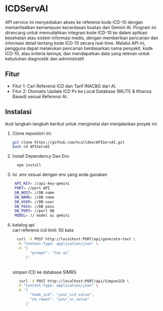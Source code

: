 # ICDServAI

API service ini menyediakan akses ke referensi kode ICD-10 dengan memanfaatkan kemampuan kecerdasan buatan dari Gemini AI. Program ini dirancang untuk memudahkan integrasi kode ICD-10 ke dalam aplikasi kesehatan atau sistem informasi medis, dengan memberikan pencarian dan informasi detail tentang kode ICD-10 secara real-time. Melalui API ini, pengguna dapat melakukan pencarian berdasarkan nama penyakit, kode ICD-10, atau kriteria lainnya, dan mendapatkan data yang relevan untuk kebutuhan diagnostik dan administratif.

## Fitur

- Fitur 1: Cari Referensi ICD dan Tarif INACBG dari AI.
- Fitur 2: Otomatis Update ICD Px ke Local Database (MLITE & Khanza Based) sesuai Referensi AI.

## Instalasi

Ikuti langkah-langkah berikut untuk menginstal dan menjalankan proyek ini:

1. Clone repositori ini:
   ```bash
   git clone https://github.com/hcalldee/APIServAI.git
   bash cd APIServAI
2. Install Dependency Dan Env
   ```bash
     npm install
3. Isi .env sesuai dengan env yang anda gunakan
   ```bash
    API_KEY= //api-key-gemini
    PORT= //port API
    DB_HOST= //DB name
    DB_NAME= //DB name
    DB_USER= //DB user
    DB_PASS= //DB pass
    DB_PORT= //port DB
    MODEL= // model ai gemini
4. katalog api
   <br>cari referensi icd limit: 50 kata
   ```bash
     curl -X POST http://localhost:PORT/api/generate-text \
     -H "Content-Type: application/json" \
     -d '{
           "prompt": "tes ai"
         }'
   ```
   <br>simpan ICD ke database SIMRS
   ```bash
      curl -X POST http://localhost:PORT/api/SimpanICD \
     -H "Content-Type: application/json" \
     -d '{
           "kode_icd": "your_icd_value",
           "no_rawat": "your_nr_value"
         }'
   ```
